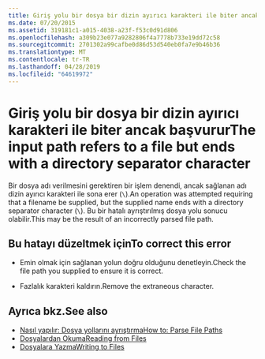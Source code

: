 ```yaml
---
title: Giriş yolu bir dosya bir dizin ayırıcı karakteri ile biter ancak başvurur
ms.date: 07/20/2015
ms.assetid: 319181c1-a015-4038-a23f-f53c0d91d806
ms.openlocfilehash: a309b23e077a9282806f4a7778b733e19dd72c58
ms.sourcegitcommit: 2701302a99cafbe0d86d53d540eb0fa7e9b46b36
ms.translationtype: MT
ms.contentlocale: tr-TR
ms.lasthandoff: 04/28/2019
ms.locfileid: "64619972"
---
```

# <a name="the-input-path-refers-to-a-file-but-ends-with-a-directory-separator-character"></a><span data-ttu-id="8b8ec-102">Giriş yolu bir dosya bir dizin ayırıcı karakteri ile biter ancak başvurur</span><span class="sxs-lookup"><span data-stu-id="8b8ec-102">The input path refers to a file but ends with a directory separator character</span></span>
<span data-ttu-id="8b8ec-103">Bir dosya adı verilmesini gerektiren bir işlem denendi, ancak sağlanan adı dizin ayırıcı karakteri ile sona erer (`\`).</span><span class="sxs-lookup"><span data-stu-id="8b8ec-103">An operation was attempted requiring that a filename be supplied, but the supplied name ends with a directory separator character (`\`).</span></span> <span data-ttu-id="8b8ec-104">Bu bir hatalı ayrıştırılmış dosya yolu sonucu olabilir.</span><span class="sxs-lookup"><span data-stu-id="8b8ec-104">This may be the result of an incorrectly parsed file path.</span></span>  
  
## <a name="to-correct-this-error"></a><span data-ttu-id="8b8ec-105">Bu hatayı düzeltmek için</span><span class="sxs-lookup"><span data-stu-id="8b8ec-105">To correct this error</span></span>  
  
- <span data-ttu-id="8b8ec-106">Emin olmak için sağlanan yolun doğru olduğunu denetleyin.</span><span class="sxs-lookup"><span data-stu-id="8b8ec-106">Check the file path you supplied to ensure it is correct.</span></span>  
  
- <span data-ttu-id="8b8ec-107">Fazlalık karakteri kaldırın.</span><span class="sxs-lookup"><span data-stu-id="8b8ec-107">Remove the extraneous character.</span></span>  
  
## <a name="see-also"></a><span data-ttu-id="8b8ec-108">Ayrıca bkz.</span><span class="sxs-lookup"><span data-stu-id="8b8ec-108">See also</span></span>

- [<span data-ttu-id="8b8ec-109">Nasıl yapılır: Dosya yollarını ayrıştırma</span><span class="sxs-lookup"><span data-stu-id="8b8ec-109">How to: Parse File Paths</span></span>](../../visual-basic/developing-apps/programming/drives-directories-files/how-to-parse-file-paths.md)
- [<span data-ttu-id="8b8ec-110">Dosyalardan Okuma</span><span class="sxs-lookup"><span data-stu-id="8b8ec-110">Reading from Files</span></span>](../../visual-basic/developing-apps/programming/drives-directories-files/reading-from-files.md)
- [<span data-ttu-id="8b8ec-111">Dosyalara Yazma</span><span class="sxs-lookup"><span data-stu-id="8b8ec-111">Writing to Files</span></span>](../../visual-basic/developing-apps/programming/drives-directories-files/writing-to-files.md)

